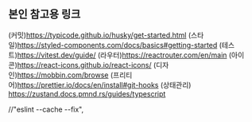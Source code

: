 ## 본인 참고용 링크
(커밋)https://typicode.github.io/husky/get-started.html
(스타일)https://styled-components.com/docs/basics#getting-started
(테스트)https://vitest.dev/guide/
(라우터)https://reactrouter.com/en/main
(아이콘)https://react-icons.github.io/react-icons/
(디자인)https://mobbin.com/browse
(프리티어)https://prettier.io/docs/en/install#git-hooks
(상태관리) https://zustand.docs.pmnd.rs/guides/typescript

//"eslint --cache --fix", 